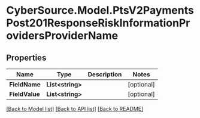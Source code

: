 # CyberSource.Model.PtsV2PaymentsPost201ResponseRiskInformationProvidersProviderName
## Properties

Name | Type | Description | Notes
------------ | ------------- | ------------- | -------------
**FieldName** | **List&lt;string&gt;** |  | [optional] 
**FieldValue** | **List&lt;string&gt;** |  | [optional] 

[[Back to Model list]](../README.md#documentation-for-models) [[Back to API list]](../README.md#documentation-for-api-endpoints) [[Back to README]](../README.md)


